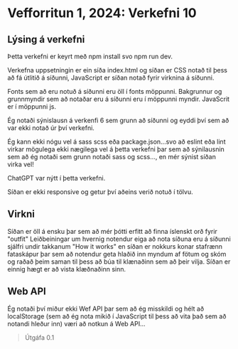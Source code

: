 # Vefforritun 1, 2024: Verkefni 10

## Lýsing á verkefni
Þetta verkefni er keyrt með npm install svo npm run dev. 

Verkefna uppsetningin er ein síða index.html og síðan er CSS notað til þess að fá útlitið á síðunni, JavaScript er síðan notað fyrir virknina á síðunni.

Fonts sem að eru notuð á síðunni eru öll í fonts möppunni. Bakgrunnur og grunnmyndir sem að notaðar eru á síðunni eru í möppunni myndir.
JavaScrit er í möppunni js.

Ég notaði sýnislausn á verkenfi 6 sem grunn að síðunni og eyddi því sem að var ekki notað úr því verkefni.

Ég kann ekki nógu vel á sass scss eða package.json...svo að eslint eða lint virkar mögulega ekki nægilega vel á þetta verkefni þar sem að sýnilausnin sem að ég notaði sem grunn notaði sass og scss..., en mér sýnist síðan virka vel!

ChatGPT var nýtt í þetta verkefni.

Síðan er ekki responsive og getur því aðeins verið notuð í tölvu.

## Virkni
Síðan er öll á ensku þar sem að mér þótti erfitt að finna íslenskt orð fyrir "outfit"
Leiðbeiningar um hvernig notendur eiga að nota síðuna eru á síðunni sjálfri undir takkanum "How it works" en síðan er nokkurs konar stafrænn fataskápur þar sem að notendur geta hlaðið inn myndum af fötum og skóm og raðað þeim saman til þess að búa til klænaðinn sem að þeir vilja. Síðan er einnig hægt er að vista klæðnaðinn sinn.

## Web API
Ég notaði því miður ekki Wef API þar sem að ég misskildi og hélt að localStorage (sem að ég nota mikið í JavaScript til þess að vita það sem að notandi hleður inn) væri að notkun á Web API...


> Útgáfa 0.1